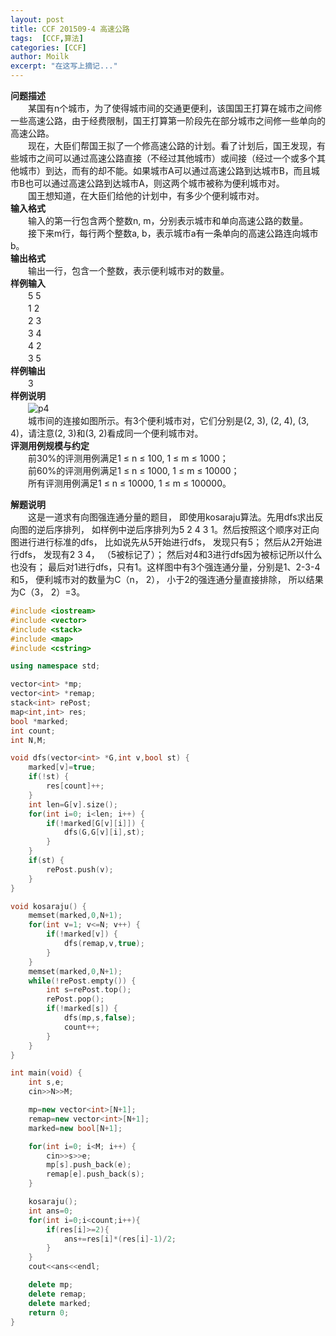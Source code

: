 ```yaml
---
layout: post
title: CCF 201509-4 高速公路
tags:  [CCF,算法]
categories: [CCF]
author: Moilk
excerpt: "在这写上摘记..."
---
```


**问题描述**  
　　某国有n个城市，为了使得城市间的交通更便利，该国国王打算在城市之间修一些高速公路，由于经费限制，国王打算第一阶段先在部分城市之间修一些单向的高速公路。  
　　现在，大臣们帮国王拟了一个修高速公路的计划。看了计划后，国王发现，有些城市之间可以通过高速公路直接（不经过其他城市）或间接（经过一个或多个其他城市）到达，而有的却不能。如果城市A可以通过高速公路到达城市B，而且城市B也可以通过高速公路到达城市A，则这两个城市被称为便利城市对。  
　　国王想知道，在大臣们给他的计划中，有多少个便利城市对。  
**输入格式**  
　　输入的第一行包含两个整数n, m，分别表示城市和单向高速公路的数量。  
　　接下来m行，每行两个整数a, b，表示城市a有一条单向的高速公路连向城市b。  
**输出格式**  
　　输出一行，包含一个整数，表示便利城市对的数量。  
**样例输入**  
　　5 5  
　　1 2  
　　2 3  
　　3 4  
　　4 2  
　　3 5  
**样例输出**  
　　3  
**样例说明**  
　　![p4]({{site.baseurl}}/assets/images/ccf/p4.png)  
　　城市间的连接如图所示。有3个便利城市对，它们分别是(2, 3), (2, 4), (3, 4)，请注意(2, 3)和(3, 2)看成同一个便利城市对。  
**评测用例规模与约定**  
　　前30%的评测用例满足1 ≤ n ≤ 100, 1 ≤ m ≤ 1000；  
　　前60%的评测用例满足1 ≤ n ≤ 1000, 1 ≤ m ≤ 10000；  
　　所有评测用例满足1 ≤ n ≤ 10000, 1 ≤ m ≤ 100000。  

**解题说明**  
　　这是一道求有向图强连通分量的题目， 即使用kosaraju算法。先用dfs求出反向图的逆后序排列， 如样例中逆后序排列为5 2 4 3 1。然后按照这个顺序对正向图进行进行标准的dfs， 比如说先从5开始进行dfs， 发现只有5； 然后从2开始进行dfs， 发现有2 3 4， （5被标记了）； 然后对4和3进行dfs因为被标记所以什么也没有； 最后对1进行dfs，只有1。这样图中有3个强连通分量，分别是1、2-3-4和5， 便利城市对的数量为C（n， 2）， 小于2的强连通分量直接排除， 所以结果为C（3， 2）=3。  

```cpp
#include <iostream>
#include <vector>
#include <stack>
#include <map>
#include <cstring>

using namespace std;

vector<int> *mp;
vector<int> *remap;
stack<int> rePost;
map<int,int> res;
bool *marked;
int count;
int N,M;

void dfs(vector<int> *G,int v,bool st) {
	marked[v]=true;
	if(!st) {
		res[count]++;
	}
	int len=G[v].size();
	for(int i=0; i<len; i++) {
		if(!marked[G[v][i]]) {
			dfs(G,G[v][i],st);
		}
	}
	if(st) {
		rePost.push(v);
	}
}

void kosaraju() {
	memset(marked,0,N+1);
	for(int v=1; v<=N; v++) {
		if(!marked[v]) {
			dfs(remap,v,true);
		}
	}
	memset(marked,0,N+1);
	while(!rePost.empty()) {
		int s=rePost.top();
		rePost.pop();
		if(!marked[s]) {
			dfs(mp,s,false);
			count++;
		}
	}
}

int main(void) {
	int s,e;
	cin>>N>>M;

	mp=new vector<int>[N+1];
	remap=new vector<int>[N+1];
	marked=new bool[N+1];

	for(int i=0; i<M; i++) {
		cin>>s>>e;
		mp[s].push_back(e);
		remap[e].push_back(s);
	}

	kosaraju();
	int ans=0;
	for(int i=0;i<count;i++){
		if(res[i]>=2){
			ans+=res[i]*(res[i]-1)/2;
		}
	}
	cout<<ans<<endl;

	delete mp;
	delete remap;
	delete marked;
	return 0;
}
```